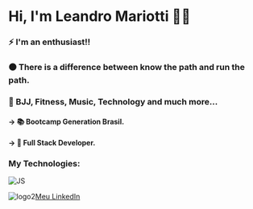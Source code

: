 # Hi, I'm Leandro Mariotti 💪😀

### ⚡ I'm an enthusiast!!
### ⚫ There is a difference between know the path and run the path.

### 💓 BJJ, Fitness, Music, Technology and much more...

#### →	📚 Bootcamp Generation Brasil.
#### →	🎯 Full Stack Developer.



### My Technologies:
![JS](https://user-images.githubusercontent.com/69470421/92605888-acfda700-f288-11ea-8df6-ef50878b8a83.png)



![logo2](https://user-images.githubusercontent.com/69470421/92604444-eaf9cb80-f286-11ea-9991-76d12aac5aee.png)<a href = "https://www.linkedin.com/in/leandromariotti/">Meu LinkedIn</a>




